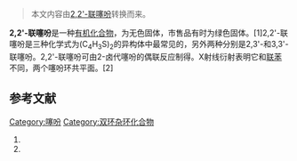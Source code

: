 > 本文内容由[2,2\'-联噻吩](https://zh.wikipedia.org/wiki/2,2\'-联噻吩)转换而来。


**2,2'-联噻吩**是一种[有机化合物](../Page/有机化合物.md "wikilink")，为无色固体，市售品有时为绿色固体。\[1\]2,2'-联噻吩是三种化学式为(C<sub>4</sub>H<sub>3</sub>S)<sub>2</sub>的异构体中最常见的，另外两种分别是2,3'-和3,3'-联噻吩。2,2'-联噻吩可由2-卤代噻吩的偶联反应制得。X射线衍射表明它和[联苯](../Page/联苯.md "wikilink")不同，两个噻吩环共平面。\[2\]

## 参考文献

[Category:噻吩](https://zh.wikipedia.org/wiki/Category:噻吩 "wikilink") [Category:双环杂环化合物](https://zh.wikipedia.org/wiki/Category:双环杂环化合物 "wikilink")

1.
2.